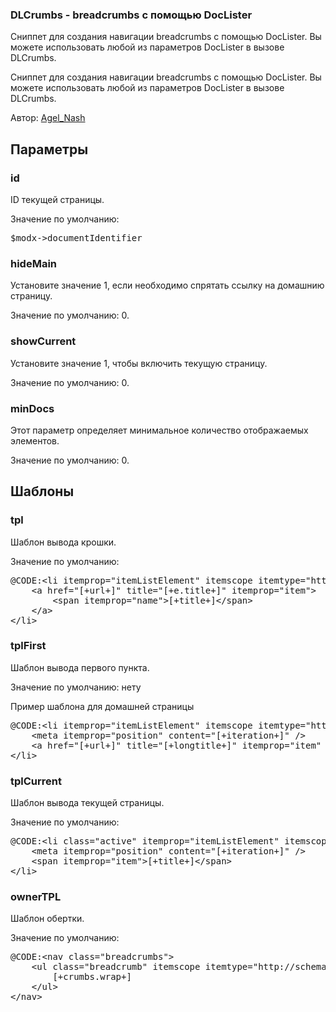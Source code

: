 
<meta http-equiv="Content-Type" content="text/html; charset=utf-8">
<h3>DLCrumbs - breadcrumbs с помощью DocLister </h3>
Сниппет для создания навигации breadcrumbs с помощью DocLister. Вы можете использовать любой из параметров DocLister в вызове DLCrumbs.
<p>Сниппет для создания навигации breadcrumbs с помощью DocLister. Вы можете использовать любой из параметров DocLister в вызове DLCrumbs.</p>
<p>Автор: <i class="fa fa-github fa-lg text-primary"></i> <a href="https://github.com/AgelxNash" rel="nofollow" target="_blank">Agel_Nash</a></p>
<h2 class="page-header">Параметры</h2>
<h3 class="sub-header text-bold">id</h3>
<p>ID текущей страницы.</p>
<p>Значение по умолчанию:</p>
<pre class="brush: php;">
$modx-&gt;documentIdentifier
</pre>
<h3 class="sub-header text-bold">hideMain</h3>
<p>Установите значение 1, если необходимо спрятать ссылку на домашнию страницу.</p>
<p>Значение по умолчанию: 0.</p>
<h3 class="sub-header text-bold">showCurrent</h3>
<p>Установите значение 1, чтобы включить текущую страницу.</p>
<p>Значение по умолчанию: 0.</p>
<h3 class="sub-header text-bold">minDocs</h3>
<p>Этот параметр определяет минимальное количество отображаемых элементов.</p>
<p>Значение по умолчанию: 0.</p>

<h2 class="page-header">Шаблоны</h2>
<h3 class="sub-header text-bold">tpl</h3>
<p>Шаблон вывода крошки.</p>
<p>Значение по умолчанию: </p>
<pre class="brush: html;">
@CODE:&lt;li itemprop="itemListElement" itemscope itemtype="http://schema.org/ListItem"&gt;&lt;meta itemprop="position" content="[+iteration+]" /&gt;
	&lt;a href="[+url+]" title="[+e.title+]" itemprop="item"&gt;
		&lt;span itemprop="name"&gt;[+title+]&lt;/span&gt;
	&lt;/a&gt;
&lt;/li&gt;
</pre>
<h3 class="sub-header text-bold">tplFirst</h3>
<p>Шаблон вывода первого пункта.</p>
<p>Значение по умолчанию: нету</p>
<p>Пример шаблона для домашней страницы</p>
<pre class="brush: html;">
@CODE:&lt;li itemprop="itemListElement" itemscope itemtype="http://schema.org/ListItem" class="home-link"&gt;
	&lt;meta itemprop="position" content="[+iteration+]" /&gt;
	&lt;a href="[+url+]" title="[+longtitle+]" itemprop="item" class="icon icon-home"&gt;&lt;i class="fa fa-home"&gt;&lt;/i&gt;&lt;/a&gt;
&lt;/li&gt;
</pre>
<h3 class="sub-header text-bold">tplCurrent</h3>
<p>Шаблон вывода текущей страницы.</p>
<p>Значение по умолчанию:</p>
<pre class="brush: html;">
@CODE:&lt;li class="active" itemprop="itemListElement" itemscope itemtype="http://schema.org/ListItem"&gt;
	&lt;meta itemprop="position" content="[+iteration+]" /&gt;
	&lt;span itemprop="item"&gt;[+title+]&lt;/span&gt;
&lt;/li&gt;
</pre>
<h3 class="sub-header text-bold">ownerTPL</h3>
<p>Шаблон обертки.</p>
<p>Значение по умолчанию:</p>
<pre class="brush: html;">
@CODE:&lt;nav class="breadcrumbs"&gt;
	&lt;ul class="breadcrumb" itemscope itemtype="http://schema.org/BreadcrumbList"&gt;
		[+crumbs.wrap+]
	&lt;/ul&gt;
&lt;/nav&gt;
</pre>
